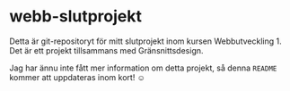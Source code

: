 # webb-slutprojekt

Detta är git-repositoryt för mitt slutprojekt inom kursen Webbutveckling 1. Det är ett projekt tillsammans med Gränsnittsdesign.

Jag har ännu inte fått mer information om detta projekt, så denna `README` kommer att uppdateras inom kort! ☺️